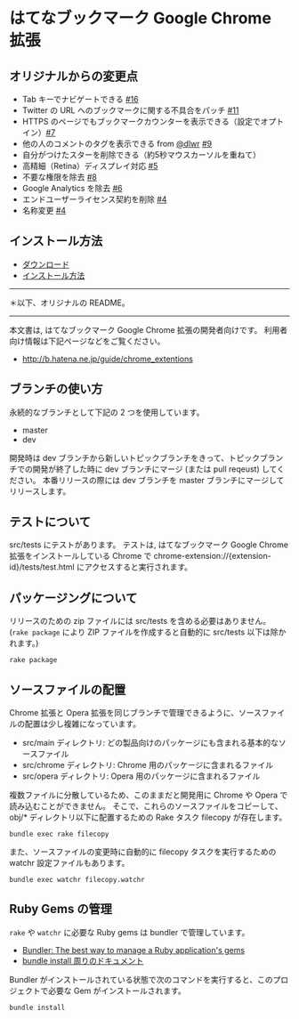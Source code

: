 # はてなブックマーク Google Chrome 拡張

## オリジナルからの変更点

- Tab キーでナビゲートできる [#16](https://github.com/bumod/chrome-extension/issues/16)
- Twitter の URL へのブックマークに関する不具合をパッチ [#11](https://github.com/bumod/chrome-extension/issues/16)
- HTTPS のページでもブックマークカウンターを表示できる（設定でオプトイン）[#7](https://github.com/bumod/chrome-extension/issues/16)
- 他の人のコメントのタグを表示できる from [@dlwr](https://github.com/dlwr)  [#9](https://github.com/bumod/chrome-extension/pull/9)
- 自分がつけたスターを削除できる（約5秒マウスカーソルを重ねて）
- 高精細（Retina）ディスプレイ対応 [#5](https://github.com/bumod/chrome-extension/issues/16)
- 不要な権限を除去 [#8](https://github.com/bumod/chrome-extension/issues/16)
- Google Analytics を除去 [#6](https://github.com/bumod/chrome-extension/issues/16)
- エンドユーザーライセンス契約を削除 [#4](https://github.com/bumod/chrome-extension/issues/16)
- 名称変更 [#4](https://github.com/bumod/chrome-extension/issues/16)

## インストール方法

- [ダウンロード](https://github.com/bumod/chrome-extension/releases/latest)
- [インストール方法](https://github.com/bumod/chrome-extension/wiki/%E3%82%A4%E3%83%B3%E3%82%B9%E3%83%88%E3%83%BC%E3%83%AB%E6%96%B9%E6%B3%95)

---

＊以下、オリジナルの README。

---

本文書は, はてなブックマーク Google Chrome 拡張の開発者向けです。
利用者向け情報は下記ページなどをご覧ください。

* http://b.hatena.ne.jp/guide/chrome_extentions

## ブランチの使い方

永続的なブランチとして下記の 2 つを使用しています。

* master
* dev

開発時は dev ブランチから新しいトピックブランチをきって、トピックブランチでの開発が終了した時に
dev ブランチにマージ (または pull reqeust) してください。
本番リリースの際には dev ブランチを master ブランチにマージしてリリースします。

## テストについて

src/tests にテストがあります。
テストは, はてなブックマーク Google Chrome 拡張をインストールしている Chrome で
chrome-extension://{extension-id}/tests/test.html にアクセスすると実行されます。

## パッケージングについて

リリースのための zip ファイルには src/tests を含める必要はありません。
(`rake package` により ZIP ファイルを作成すると自動的に src/tests 以下は除かれます。)
```
rake package
```

## ソースファイルの配置

Chrome 拡張と Opera 拡張を同じブランチで管理できるように、ソースファイルの配置は少し複雑になっています。

* src/main ディレクトリ: どの製品向けのパッケージにも含まれる基本的なソースファイル
* src/chrome ディレクトリ: Chrome 用のパッケージに含まれるファイル
* src/opera ディレクトリ: Opera 用のパッケージに含まれるファイル

複数ファイルに分散しているため、このままだと開発用に Chrome や Opera で読み込むことができません。
そこで、これらのソースファイルをコピーして、obj/* ディレクトリ以下に配置するための Rake タスク filecopy が存在します。

```
bundle exec rake filecopy
```

また、ソースファイルの変更時に自動的に filecopy タスクを実行するための watchr 設定ファイルもあります。

```
bundle exec watchr filecopy.watchr
```

## Ruby Gems の管理

`rake` や `watchr` に必要な Ruby gems は bundler で管理しています。

* [Bundler: The best way to manage a Ruby application's gems](http://gembundler.com/)
* [bundle install 周りのドキュメント](http://gembundler.com/v1.3/man/bundle-install.1.html)

Bundler がインストールされている状態で次のコマンドを実行すると、このプロジェクトで必要な Gem がインストールされます。

```
bundle install
```
